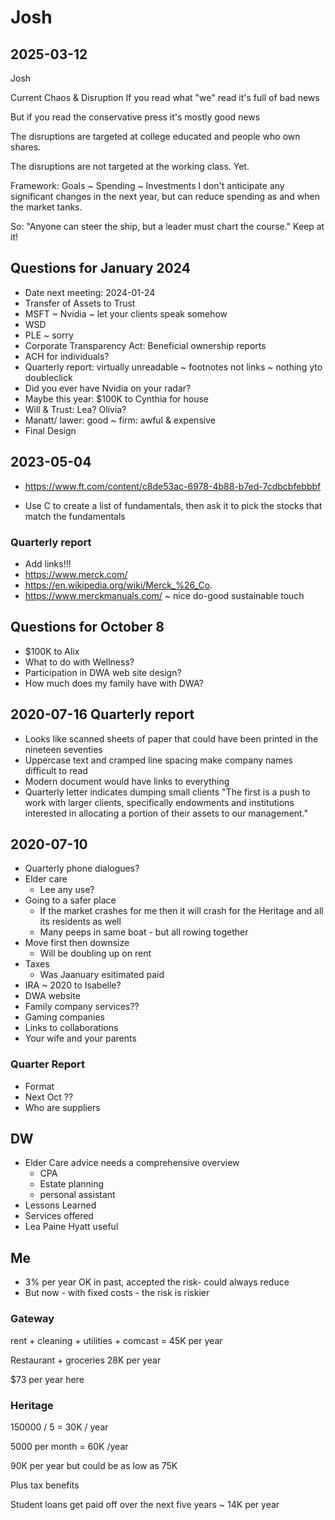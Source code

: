 # Josh


## 2025-03-12

Josh

Current Chaos & Disruption
If you read what "we" read it's full of bad news

But if you read the conservative press it's mostly good news

The disruptions are targeted at college educated and people who own shares.

The disruptions are not targeted at the working class. Yet.

Framework: Goals ~ Spending ~ Investments
I don't anticipate any significant changes in the next year, but can reduce spending as and when the market tanks.

So: "Anyone can steer the ship, but a leader must chart the course." Keep at it!



## Questions for January 2024


* Date next meeting: 2024-01-24
* Transfer of Assets to Trust
* MSFT ~ Nvidia ~ let your clients speak somehow
* WSD
* PLE ~ sorry
* Corporate Transparency Act: Beneficial ownership reports
* ACH for individuals?
* Quarterly report: virtually unreadable ~ footnotes not links ~ nothing yto doubleclick
* Did you ever have Nvidia on your radar?
* Maybe this year: $100K to Cynthia for house
* Will & Trust: Lea? Olivia?
* Manatt/ lawer: good ~ firm: awful & expensive
* Final Design

## 2023-05-04

* https://www.ft.com/content/c8de53ac-6978-4b88-b7ed-7cdbcbfebbbf

* Use C to create a list of fundamentals, then ask it to pick the stocks that match the fundamentals


### Quarterly report

* Add links!!!
* https://www.merck.com/
* https://en.wikipedia.org/wiki/Merck_%26_Co.
* https://www.merckmanuals.com/ ~ nice do-good sustainable touch


## Questions for October 8

* $100K to Alix
* What to do with Wellness?
* Participation in DWA web site design?
* How much does my family have with DWA?

## 2020-07-16 Quarterly report

* Looks like scanned sheets of paper that could have been printed in the nineteen seventies
* Uppercase text and cramped line spacing make company names difficult to read
* Modern document would have links to everything
* Quarterly letter indicates dumping small clients "The first is a push to work with
larger clients, specifically endowments and institutions interested in allocating a portion of their
assets to our management."


## 2020-07-10

* Quarterly phone dialogues?
* Elder care
    * Lee any use?
* Going to a safer place
    * If the market crashes for me then it will crash for the Heritage and all its residents as well
    * Many peeps in same boat - but all rowing together
* Move first then downsize
    * Will be doubling up on rent
* Taxes
   * Was Jaanuary esitimated paid
* IRA ~ 2020 to Isabelle?
* DWA website
 * Family company services??
 * Gaming companies
 * Links to collaborations
 * Your wife and your parents

### Quarter Report

* Format
* Next Oct ??
* Who are suppliers


## DW

* Elder Care advice needs a comprehensive overview
  * CPA
  * Estate planning
  * personal assistant
* Lessons Learned
* Services offered
* Lea Paine Hyatt useful


## Me

* 3% per year OK in past, accepted the risk- could always reduce
* But now - with fixed costs - the risk is riskier

### Gateway

rent + cleaning + utilities + comcast = 45K per year

Restaurant + groceries 28K per year

$73 per year here

### Heritage

150000 / 5 = 30K / year

5000 per month = 60K /year

90K per year but could be as low as 75K

Plus tax benefits

Student loans get paid off over the next five years ~ 14K per year


